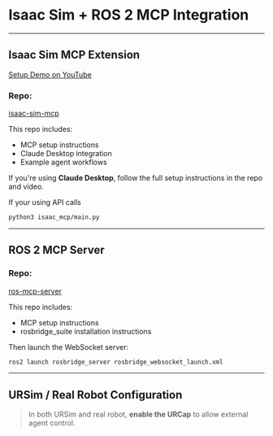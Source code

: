 # Isaac Sim + ROS 2 MCP Integration

---

## Isaac Sim MCP Extension

[Setup Demo on YouTube](https://youtu.be/8LsHCGvJaek?si=ge73Z-tm0e_R7Tos)

### Repo:  
[isaac-sim-mcp](https://github.com/inbarajaldrin/isaac-sim-mcp)

This repo includes:

- MCP setup instructions
- Claude Desktop integration
- Example agent workflows

If you're using **Claude Desktop**, follow the full setup instructions in the repo and video.

If your using API calls

```bash
python3 isaac_mcp/main.py
```
---
## ROS 2 MCP Server

### Repo:

[ros-mcp-server](https://github.com/inbarajaldrin/ros-mcp-server)


This repo includes:

- MCP setup instructions
- rosbridge_suite installation instructions

Then launch the WebSocket server:

```bash
ros2 launch rosbridge_server rosbridge_websocket_launch.xml
```

---

## URSim / Real Robot Configuration

> In both URSim and real robot, **enable the URCap** to allow external agent control.


